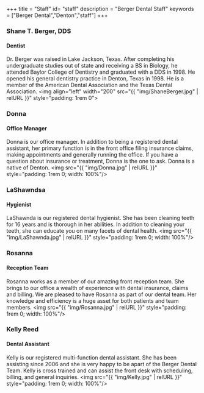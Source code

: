 +++
title = "Staff"
id= "staff"
description = "Berger Dental Staff"
keywords = ["Berger Dental","Denton","staff"]
+++

### Shane T. Berger, DDS
#### Dentist
Dr. Berger was raised in Lake Jackson, Texas. After completing his undergraduate studies out of state and receiving a BS in Biology, he attended Baylor College of Dentistry and graduated with a DDS in 1998. He opened his general dentistry practice in Denton, Texas in 1998. He is a member of the American Dental Association and the Texas Dental Association.
<img align="left" width="200" src="{{ "img/ShaneBerger.jpg" | relURL }}" style="padding: 1rem 0">

### Donna
#### Office Manager
Donna is our office manager. In addition to being a registered dental assistant, her primary function is in the front office filing insurance claims, making appointments and generally running the office. If you have a question about insurance or treatment, Donna is the one to ask. Donna is a native of Denton.
<img src="{{ "img/Donna.jpg" | relURL }}" style="padding: 1rem 0; width: 100%"/>


### LaShawndsa
#### Hygienist
LaShawnda is our registered dental hygienist. She has been cleaning teeth for 16 years and is thorough in her abilities. In addition to cleaning your teeth, she can educate you on many facets of dental health.
<img src="{{ "img/LaShawnda.jpg" | relURL }}" style="padding: 1rem 0; width: 100%"/>


### Rosanna
#### Reception Team
Rosanna works as a member of our amazing front reception team. She brings to our office a wealth of experience with dental insurance, claims and billing. We are pleased to have Rosanna as part of our dental team. Her knowledge and efficiency is a huge asset for both patients and team members.
<img src="{{ "img/Rosanna.jpg" | relURL }}" style="padding: 1rem 0; width: 100%"/>


### Kelly Reed
#### Dental Assistant
Kelly is our registered multi-function dental assistant. She has been assisting since 2006 and she is very happy to be apart of the Berger Dental Team. Kelly is cross trained and can assist the front desk with scheduling, billing, and general inquiries.
<img src="{{ "img/Kelly.jpg" | relURL }}" style="padding: 1rem 0; width: 100%"/>


